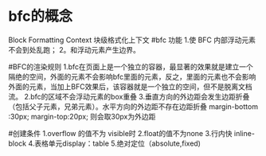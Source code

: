 # bfc的概念
Block Formatting Context  块级格式化上下文
#bfc 功能
1.使 BFC 内部浮动元素不会到处乱跑；
2。和浮动元素产生边界。

#BFC的渲染规则
1.bfc在页面上是一个独立的容器，最显著的效果就是建立一个隔绝的空间，外面的元素不会影响bfc里面的元素，反之，里面的元素也不会影响外面的元素，当加上BFC效果后，该容器就是一个独立的空间，但不是脱离文档流。
2.bfc的区域不会浮动元素的box重叠
3.垂直方向的外边距会发生边距折叠（包括父子元素，兄弟元素）。水平方向的外边距不存在边距折叠
margin-bottom :30px;   margin-top:20px; 则会取30px为外边距

#创建条件
1.overflow 的值不为 visible时
2.float的值不为none
3.行内快 inline-block
4.表格单元display：table 
5.绝对定位（absolute,fixed)